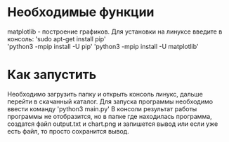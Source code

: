 # Необходимые функции
matplotlib - построение графиков.
Для установки на линуксе введите в консоль:
'sudo apt-get install pip' 	
'python3 -mpip install -U pip'
'python3 -mpip install -U matplotlib'
# Как запустить
Необходимо загрузить папку и открыть консоль линукс, дальше перейти в скачанный каталог. 
Для запуска программы необходимо ввести команду 'python3 main.py' 
В консоли результат работы программы не отобразится, но в папке где находилась программа, создатся файл output.txt и chart.png 
и запишется вывод или если уже есть файл, то просто сохранится вывод.
